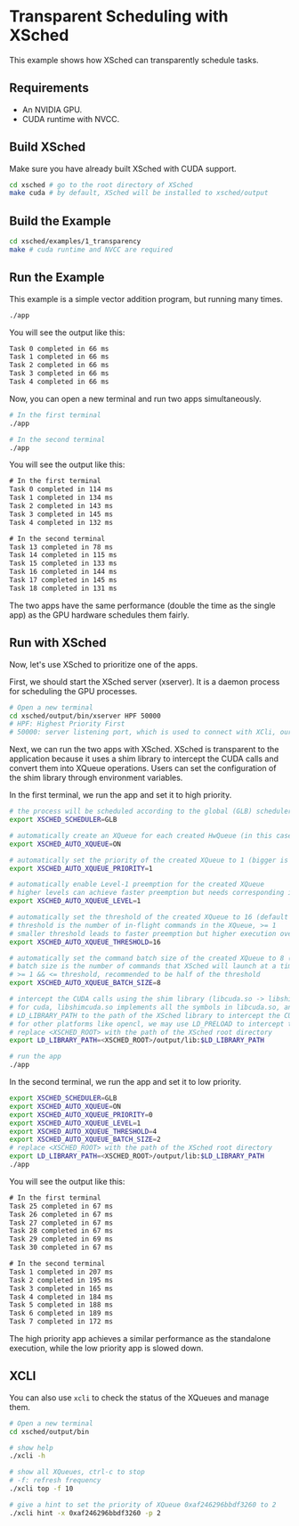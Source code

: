 # Transparent Scheduling with XSched

This example shows how XSched can transparently schedule tasks.

## Requirements

- An NVIDIA GPU.
- CUDA runtime with NVCC.

## Build XSched

Make sure you have already built XSched with CUDA support.

```bash
cd xsched # go to the root directory of XSched
make cuda # by default, XSched will be installed to xsched/output
```

## Build the Example

```bash
cd xsched/examples/1_transparency
make # cuda runtime and NVCC are required
```

## Run the Example

This example is a simple vector addition program, but running many times.

```bash
./app
```

You will see the output like this:

```txt
Task 0 completed in 66 ms
Task 1 completed in 66 ms
Task 2 completed in 66 ms
Task 3 completed in 66 ms
Task 4 completed in 66 ms
```

Now, you can open a new terminal and run two apps simultaneously.

```bash
# In the first terminal
./app

# In the second terminal
./app
```

You will see the output like this:

```txt
# In the first terminal
Task 0 completed in 114 ms
Task 1 completed in 134 ms
Task 2 completed in 143 ms
Task 3 completed in 145 ms
Task 4 completed in 132 ms
```

```txt
# In the second terminal
Task 13 completed in 78 ms
Task 14 completed in 115 ms
Task 15 completed in 133 ms
Task 16 completed in 144 ms
Task 17 completed in 145 ms
Task 18 completed in 131 ms
```

The two apps have the same performance (double the time as the single app) as the GPU hardware schedules them fairly.

## Run with XSched

Now, let's use XSched to prioritize one of the apps.

First, we should start the XSched server (xserver). It is a daemon process for scheduling the GPU processes.

```bash
# Open a new terminal
cd xsched/output/bin/xserver HPF 50000
# HPF: Highest Priority First
# 50000: server listening port, which is used to connect with XCli, our command line tool for XSched
```

Next, we can run the two apps with XSched. XSched is transparent to the application because it uses a shim library to intercept the CUDA calls and convert them into XQueue operations. Users can set the configuration of the shim library through environment variables.

In the first terminal, we run the app and set it to high priority.

```bash
# the process will be scheduled according to the global (GLB) scheduler, i.e., the xserver
export XSCHED_SCHEDULER=GLB

# automatically create an XQueue for each created HwQueue (in this case, CUDA stream)
export XSCHED_AUTO_XQUEUE=ON

# automatically set the priority of the created XQueue to 1 (bigger is higher priority)
export XSCHED_AUTO_XQUEUE_PRIORITY=1

# automatically enable Level-1 preemption for the created XQueue
# higher levels can achieve faster preemption but needs corresponding implementation
export XSCHED_AUTO_XQUEUE_LEVEL=1

# automatically set the threshold of the created XQueue to 16 (default is 16)
# threshold is the number of in-flight commands in the XQueue, >= 1
# smaller threshold leads to faster preemption but higher execution overhead
export XSCHED_AUTO_XQUEUE_THRESHOLD=16

# automatically set the command batch size of the created XQueue to 8 (default is 8)
# batch size is the number of commands that XSched will launch at a time,
# >= 1 && <= threshold, recommended to be half of the threshold
export XSCHED_AUTO_XQUEUE_BATCH_SIZE=8

# intercept the CUDA calls using the shim library (libcuda.so -> libshimcuda.so)
# for cuda, libshimcuda.so implements all the symbols in libcuda.so, and we set
# LD_LIBRARY_PATH to the path of the XSched library to intercept the CUDA calls
# for other platforms like opencl, we may use LD_PRELOAD to intercept the calls
# replace <XSCHED_ROOT> with the path of the XSched root directory
export LD_LIBRARY_PATH=<XSCHED_ROOT>/output/lib:$LD_LIBRARY_PATH

# run the app
./app
```

In the second terminal, we run the app and set it to low priority.

```bash
export XSCHED_SCHEDULER=GLB
export XSCHED_AUTO_XQUEUE=ON
export XSCHED_AUTO_XQUEUE_PRIORITY=0
export XSCHED_AUTO_XQUEUE_LEVEL=1
export XSCHED_AUTO_XQUEUE_THRESHOLD=4
export XSCHED_AUTO_XQUEUE_BATCH_SIZE=2
# replace <XSCHED_ROOT> with the path of the XSched root directory
export LD_LIBRARY_PATH=<XSCHED_ROOT>/output/lib:$LD_LIBRARY_PATH
./app
```

You will see the output like this:

```txt
# In the first terminal
Task 25 completed in 67 ms
Task 26 completed in 67 ms
Task 27 completed in 67 ms
Task 28 completed in 67 ms
Task 29 completed in 69 ms
Task 30 completed in 67 ms
```

```txt
# In the second terminal
Task 1 completed in 207 ms
Task 2 completed in 195 ms
Task 3 completed in 165 ms
Task 4 completed in 184 ms
Task 5 completed in 188 ms
Task 6 completed in 189 ms
Task 7 completed in 172 ms
```

The high priority app achieves a similar performance as the standalone execution, while the low priority app is slowed down.

## XCLI

You can also use `xcli` to check the status of the XQueues and manage them.

```bash
# Open a new terminal
cd xsched/output/bin

# show help
./xcli -h

# show all XQueues, ctrl-c to stop
# -f: refresh frequency
./xcli top -f 10

# give a hint to set the priority of XQueue 0xaf246296bbdf3260 to 2
./xcli hint -x 0xaf246296bbdf3260 -p 2
```
